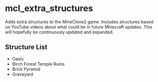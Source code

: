 mcl_extra_structures
====================
Adds extra structures to the MineClone2 game. Includes structures based on YouTube videos about what could be in future Minecraft updates. This will hopefully be continuously updated and expanded.

Structure List
--------------
* Oasis
* Birch Forest Temple Ruins
* Brick Pyramid
* Graveyard